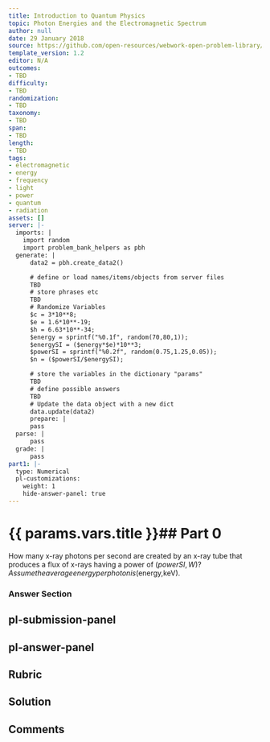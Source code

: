 ```yaml
---
title: Introduction to Quantum Physics
topic: Photon Energies and the Electromagnetic Spectrum
author: null
date: 29 January 2018
source: https://github.com/open-resources/webwork-open-problem-library/tree/master/Contrib/BrockPhysics/College_Physics_Urone/29.Introduction_to_Quantum_Physics/29-03.Photon_Energies_and_the_Electromagnetic_Spectrum/NU_U17_29_03_015.pg
template_version: 1.2
editor: N/A
outcomes:
- TBD
difficulty:
- TBD
randomization:
- TBD
taxonomy:
- TBD
span:
- TBD
length:
- TBD
tags:
- electromagnetic
- energy
- frequency
- light
- power
- quantum
- radiation
assets: []
server: |-
  imports: |
    import random
    import problem_bank_helpers as pbh
  generate: |
      data2 = pbh.create_data2()

      # define or load names/items/objects from server files
      TBD
      # store phrases etc
      TBD
      # Randomize Variables
      $c = 3*10**8;
      $e = 1.6*10**-19;
      $h = 6.63*10**-34;
      $energy = sprintf("%0.1f", random(70,80,1));
      $energySI = ($energy*$e)*10**3;
      $powerSI = sprintf("%0.2f", random(0.75,1.25,0.05));
      $n = ($powerSI/$energySI);

      # store the variables in the dictionary "params"
      TBD
      # define possible answers
      TBD
      # Update the data object with a new dict
      data.update(data2)
      prepare: |
      pass
  parse: |
      pass
  grade: |
      pass
part1: |-
  type: Numerical
  pl-customizations:
    weight: 1
    hide-answer-panel: true
---
```


# {{ params.vars.title }}## Part 0 
How many x-ray photons per second are created by an x-ray tube that produces a flux of x-rays having a power of ($powerSI,W)? Assume the average energy per photon is ($energy,keV). 


### Answer Section 


## pl-submission-panel 


## pl-answer-panel 


## Rubric 


## Solution 


## Comments 


